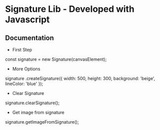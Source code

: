 # Signature Lib - Developed with Javascript

## Documentation

- First Step

const signature = new Signature(canvasElement);

- More Options

signature
    .createSignature({
        width: 500,
        height: 300,
        background: 'beige',
        lineColor: 'blue'
    });

- Clear Signature

signature.clearSignature();

- Get image from signature

signature.getImageFromSignature();

